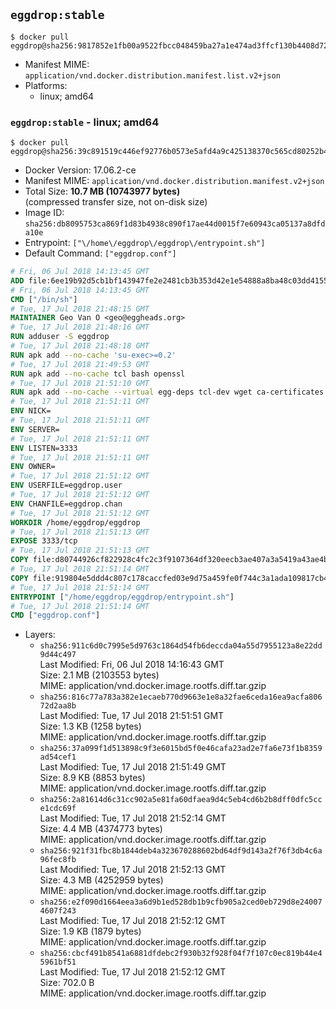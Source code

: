 ## `eggdrop:stable`

```console
$ docker pull eggdrop@sha256:9817852e1fb00a9522fbcc048459ba27a1e474ad3ffcf130b4408d727afb331f
```

-	Manifest MIME: `application/vnd.docker.distribution.manifest.list.v2+json`
-	Platforms:
	-	linux; amd64

### `eggdrop:stable` - linux; amd64

```console
$ docker pull eggdrop@sha256:39c891519c446ef92776b0573e5afd4a9c425138370c565cd80252b4bdab5c63
```

-	Docker Version: 17.06.2-ce
-	Manifest MIME: `application/vnd.docker.distribution.manifest.v2+json`
-	Total Size: **10.7 MB (10743977 bytes)**  
	(compressed transfer size, not on-disk size)
-	Image ID: `sha256:db8095753ca869f1d83b4938c890f17ae44d0015f7e60943ca05137a8dfda10e`
-	Entrypoint: `["\/home\/eggdrop\/eggdrop\/entrypoint.sh"]`
-	Default Command: `["eggdrop.conf"]`

```dockerfile
# Fri, 06 Jul 2018 14:13:45 GMT
ADD file:6ee19b92d5cb1bf143947fe2e2481cb3b353d42e1e54888a8ba48c03dd4155f2 in / 
# Fri, 06 Jul 2018 14:13:45 GMT
CMD ["/bin/sh"]
# Tue, 17 Jul 2018 21:48:15 GMT
MAINTAINER Geo Van O <geo@eggheads.org>
# Tue, 17 Jul 2018 21:48:16 GMT
RUN adduser -S eggdrop
# Tue, 17 Jul 2018 21:48:18 GMT
RUN apk add --no-cache 'su-exec>=0.2'
# Tue, 17 Jul 2018 21:49:53 GMT
RUN apk add --no-cache tcl bash openssl
# Tue, 17 Jul 2018 21:51:10 GMT
RUN apk add --no-cache --virtual egg-deps tcl-dev wget ca-certificates make tar gpgme build-base openssl-dev   && wget ftp://ftp.eggheads.org/pub/eggdrop/source/1.8/eggdrop-1.8.3.tar.gz   && wget ftp://ftp.eggheads.org/pub/eggdrop/source/1.8/eggdrop-1.8.3.tar.gz.asc   && gpg --keyserver ha.pool.sks-keyservers.net --recv-key E01C240484DE7DBE190FE141E7667DE1D1A39AFF   && gpg --batch --verify eggdrop-1.8.3.tar.gz.asc eggdrop-1.8.3.tar.gz   && rm eggdrop-1.8.3.tar.gz.asc   && tar -zxvf eggdrop-1.8.3.tar.gz   && rm eggdrop-1.8.3.tar.gz   && ( cd eggdrop-1.8.3     && ./configure     && make config     && make     && make install DEST=/home/eggdrop/eggdrop )   && rm -rf eggdrop-1.8.3   && mkdir /home/eggdrop/eggdrop/data   && chown -R eggdrop /home/eggdrop/eggdrop   && apk del egg-deps
# Tue, 17 Jul 2018 21:51:11 GMT
ENV NICK=
# Tue, 17 Jul 2018 21:51:11 GMT
ENV SERVER=
# Tue, 17 Jul 2018 21:51:11 GMT
ENV LISTEN=3333
# Tue, 17 Jul 2018 21:51:11 GMT
ENV OWNER=
# Tue, 17 Jul 2018 21:51:12 GMT
ENV USERFILE=eggdrop.user
# Tue, 17 Jul 2018 21:51:12 GMT
ENV CHANFILE=eggdrop.chan
# Tue, 17 Jul 2018 21:51:12 GMT
WORKDIR /home/eggdrop/eggdrop
# Tue, 17 Jul 2018 21:51:13 GMT
EXPOSE 3333/tcp
# Tue, 17 Jul 2018 21:51:13 GMT
COPY file:d80744926cf822928c4fc2c3f9107364df320eecb3ae407a3a5419a43ae4b872 in /home/eggdrop/eggdrop 
# Tue, 17 Jul 2018 21:51:14 GMT
COPY file:919804e5ddd4c807c178caccfed03e9d75a459fe0f744c3a1ada109817cb44ec in /home/eggdrop/eggdrop/scripts/ 
# Tue, 17 Jul 2018 21:51:14 GMT
ENTRYPOINT ["/home/eggdrop/eggdrop/entrypoint.sh"]
# Tue, 17 Jul 2018 21:51:14 GMT
CMD ["eggdrop.conf"]
```

-	Layers:
	-	`sha256:911c6d0c7995e5d9763c1864d54fb6deccda04a55d7955123a8e22dd9d44c497`  
		Last Modified: Fri, 06 Jul 2018 14:16:43 GMT  
		Size: 2.1 MB (2103553 bytes)  
		MIME: application/vnd.docker.image.rootfs.diff.tar.gzip
	-	`sha256:816c77a783a382e1ecaeb770d9663e1e8a32fae6ceda16ea9acfa80672d2aa8b`  
		Last Modified: Tue, 17 Jul 2018 21:51:51 GMT  
		Size: 1.3 KB (1258 bytes)  
		MIME: application/vnd.docker.image.rootfs.diff.tar.gzip
	-	`sha256:37a099f1d513898c9f3e6015bd5f0e46cafa23ad2e7fa6e73f1b8359ad54cef1`  
		Last Modified: Tue, 17 Jul 2018 21:51:49 GMT  
		Size: 8.9 KB (8853 bytes)  
		MIME: application/vnd.docker.image.rootfs.diff.tar.gzip
	-	`sha256:2a81614d6c31cc902a5e81fa60dfaea9d4c5eb4cd6b2b8dff0dfc5cce1cdc69f`  
		Last Modified: Tue, 17 Jul 2018 21:52:14 GMT  
		Size: 4.4 MB (4374773 bytes)  
		MIME: application/vnd.docker.image.rootfs.diff.tar.gzip
	-	`sha256:921f31fbc8b1844deb4a323670288602bd64df9d143a2f76f3db4c6a96fec8fb`  
		Last Modified: Tue, 17 Jul 2018 21:52:13 GMT  
		Size: 4.3 MB (4252959 bytes)  
		MIME: application/vnd.docker.image.rootfs.diff.tar.gzip
	-	`sha256:e2f090d1664eea3a6d9b1ed528db1b9cfb905a2ced0eb729d8e240074607f243`  
		Last Modified: Tue, 17 Jul 2018 21:52:12 GMT  
		Size: 1.9 KB (1879 bytes)  
		MIME: application/vnd.docker.image.rootfs.diff.tar.gzip
	-	`sha256:cbcf491b8541a6881dfdebc2f930b32f928f04f7f107c0ec819b44e45961bf51`  
		Last Modified: Tue, 17 Jul 2018 21:52:12 GMT  
		Size: 702.0 B  
		MIME: application/vnd.docker.image.rootfs.diff.tar.gzip
